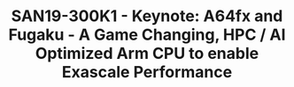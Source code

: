 ---
categories:
- san19
description: Fugaku is the flagship next generation national supercomputer being<br
  /> developed by Riken R-CCS and Fujitsu in collaboration. Fugaku will have<br />
  hyperscale datacenter class resource in a single exascale machine, with more<br
  /> than 150,000 nodes of sever-class Fujitsu A64fx many-core Arm CPUs with<br />
  the new SVE (Scalable Vector Extension) with low precision math for the<br /> first
  time in the world, accelerating both HPC and AI workloads,<br /> augmented with
  HBM2 memory paired with each CPU, exhibiting nearly a<br /> Terabyte/s memory bandwidth
  for both HPC and AI rapid data movements.<br /> A64fx has demonstrated up to 8 times
  the performance of mainstream<br /> "Platinum" server processors for HPC workloads,
  and this game-changing<br /> performance has been realized through<br /> extensive
  co-design process involving the entire Japanese HPC community<br /> resulting in
  a highly HPC-optimzed CPU architecture.<br /> Fugaku also will likely to be the
  premier big data and AI/ML<br /> infrastructure; currently, we are conducting research
  to scale deep<br /> learning to more than 100,000 nodes on Fugaku, where we expect
  to obtain<br /> near top GPU-class performance on each node. The talk will give
  an<br /> overview of A64fx/Fugaku as well as cover some of the software ecosystem<br
  /> efforts to enable high-end HPC / BD / AI.<br />
image:
  featured: 'true'
  path: /assets/images/featured-images/san19/SAN19-300K1.png
session_attendee_num: '142'
session_id: SAN19-300K1
session_room: Pacific Room (Keynote)
session_slot:
  end_time: '2019-09-25 10:25:00'
  start_time: '2019-09-25 10:00:00'
session_speakers:
- speaker_bio: 'Director, RIKEN Center for Computational Science<br /> Satoshi Matsuoka
    had been a Full Professor at the Global Scientific Information and Computing Center
    (GSIC), the Tokyo Institute of Technology since 2000, and the director of the
    joint AIST-Tokyo Tech. Real World Big Data Computing Open Innovation Laboratory
    (RWBC-OIL) since 2017, and will become a Specially Appointed Professor at Tokyo
    Tech starting 2018 along with his directorship at R-CCS. He received his Ph. D.
    from the University of Tokyo in 1993.<br /> <br /> He has been the leader of the
    TSUBAME series of supercomputers that have won many accolades such as world #1
    in power-efficient computing. He also leads various major supercomputing research
    projects in areas such as parallel algorithms and programming, resilience, green
    computing, and convergence of big data/AI with HPC.<br /> He has written over
    500 articles according to Google Scholar, and chaired numerous ACM/IEEE conferences,
    including the Program Chair at the ACM/IEEE Supercomputing Conference (SC13) in
    2013. He is a Fellow of the ACM and European ISC, and has won many awards, including
    the JSPS Prize from the Japan Society for Promotion of Science in 2006, presented
    by his Highness Prince Akishino; the ACM Gordon Bell Prize in 2011; the Commendation
    for Science and Technology by the Minister of Education, Culture, Sports, Science
    and Technology in 2012; the 2014 IEEE-CS Sidney Fernbach Memorial Award, the highest
    prestige in the field of HPC; and recently HPDC 2018 Achievement Award from ACM.'
  speaker_company: ''
  speaker_image: /assets/images/speakers/san19/satoshi-matsuoka.jpg
  speaker_location: ''
  speaker_name: Satoshi  Matsuoka
  speaker_position: Riken
  speaker_url: ''
  speaker_username: satoshi_matsuoka.1zvadbaa
session_track: Keynote
tag: session
tags:
- HPC
title: 'SAN19-300K1 - Keynote: A64fx and Fugaku - A Game Changing, HPC / AI Optimized
  Arm CPU to enable Exascale Performance'
---